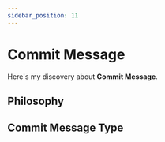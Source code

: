 ```yaml
---
sidebar_position: 11
---
```


# Commit Message

Here's my discovery about **Commit Message**.

## Philosophy

## Commit Message Type

